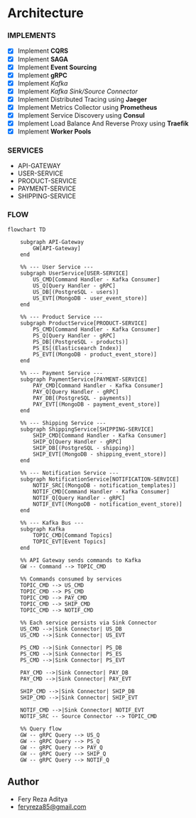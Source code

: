 # Architecture


### IMPLEMENTS
- [X] Implement **CQRS**
- [X] Implement **SAGA**
- [X] Implement **Event Sourcing**
- [X] Implement **gRPC**
- [X] Implement *Kafka*
- [X] Implement *Kafka Sink/Source Connector*
- [X] Implement Distributed Tracing using **Jaeger**
- [X] Implement Metrics Collector using **Prometheus**
- [X] Implement Service Discovery using **Consul**
- [X] Implement Load Balance And Reverse Proxy using **Traefik**
- [X] Implement **Worker Pools**

### SERVICES
- API-GATEWAY
- USER-SERVICE
- PRODUCT-SERVICE
- PAYMENT-SERVICE
- SHIPPING-SERVICE

### FLOW
```mermaid
flowchart TD

    subgraph API-Gateway
        GW[API-Gateway]
    end

    %% --- User Service ---
    subgraph UserService[USER-SERVICE]
        US_CMD[Command Handler - Kafka Consumer]
        US_Q[Query Handler - gRPC]
        US_DB[(PostgreSQL - users)]
        US_EVT[(MongoDB - user_event_store)]
    end

    %% --- Product Service ---
    subgraph ProductService[PRODUCT-SERVICE]
        PS_CMD[Command Handler - Kafka Consumer]
        PS_Q[Query Handler - gRPC]
        PS_DB[(PostgreSQL - products)]
        PS_ES[(Elasticsearch Index)]
        PS_EVT[(MongoDB - product_event_store)]
    end

    %% --- Payment Service ---
    subgraph PaymentService[PAYMENT-SERVICE]
        PAY_CMD[Command Handler - Kafka Consumer]
        PAY_Q[Query Handler - gRPC]
        PAY_DB[(PostgreSQL - payments)]
        PAY_EVT[(MongoDB - payment_event_store)]
    end

    %% --- Shipping Service ---
    subgraph ShippingService[SHIPPING-SERVICE]
        SHIP_CMD[Command Handler - Kafka Consumer]
        SHIP_Q[Query Handler - gRPC]
        SHIP_DB[(PostgreSQL - shipping)]
        SHIP_EVT[(MongoDB - shipping_event_store)]
    end

    %% --- Notification Service ---
    subgraph NotificationService[NOTIFICATION-SERVICE]
        NOTIF_SRC[(MongoDB - notification_templates)]
        NOTIF_CMD[Command Handler - Kafka Consumer]
        NOTIF_Q[Query Handler - gRPC]
        NOTIF_EVT[(MongoDB - notification_event_store)]
    end

    %% --- Kafka Bus ---
    subgraph Kafka
        TOPIC_CMD[Command Topics]
        TOPIC_EVT[Event Topics]
    end

    %% API Gateway sends commands to Kafka
    GW -- Command --> TOPIC_CMD

    %% Commands consumed by services
    TOPIC_CMD --> US_CMD
    TOPIC_CMD --> PS_CMD
    TOPIC_CMD --> PAY_CMD
    TOPIC_CMD --> SHIP_CMD
    TOPIC_CMD --> NOTIF_CMD

    %% Each service persists via Sink Connector
    US_CMD -->|Sink Connector| US_DB
    US_CMD -->|Sink Connector| US_EVT

    PS_CMD -->|Sink Connector| PS_DB
    PS_CMD -->|Sink Connector| PS_ES
    PS_CMD -->|Sink Connector| PS_EVT

    PAY_CMD -->|Sink Connector| PAY_DB
    PAY_CMD -->|Sink Connector| PAY_EVT

    SHIP_CMD -->|Sink Connector| SHIP_DB
    SHIP_CMD -->|Sink Connector| SHIP_EVT

    NOTIF_CMD -->|Sink Connector| NOTIF_EVT
    NOTIF_SRC -- Source Connector --> TOPIC_CMD

    %% Query flow
    GW -- gRPC Query --> US_Q
    GW -- gRPC Query --> PS_Q
    GW -- gRPC Query --> PAY_Q
    GW -- gRPC Query --> SHIP_Q
    GW -- gRPC Query --> NOTIF_Q

```


## Author
* Fery Reza Aditya
* feryreza85@gmail.com





